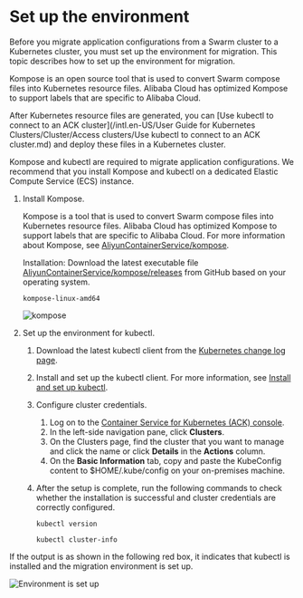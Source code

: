 # Set up the environment

Before you migrate application configurations from a Swarm cluster to a Kubernetes cluster, you must set up the environment for migration. This topic describes how to set up the environment for migration.

Kompose is an open source tool that is used to convert Swarm compose files into Kubernetes resource files. Alibaba Cloud has optimized Kompose to support labels that are specific to Alibaba Cloud.

After Kubernetes resource files are generated, you can [Use kubectl to connect to an ACK cluster](/intl.en-US/User Guide for Kubernetes Clusters/Cluster/Access clusters/Use kubectl to connect to an ACK cluster.md) and deploy these files in a Kubernetes cluster.

Kompose and kubectl are required to migrate application configurations. We recommend that you install Kompose and kubectl on a dedicated Elastic Compute Service \(ECS\) instance.

1.  Install Kompose.

    Kompose is a tool that is used to convert Swarm compose files into Kubernetes resource files. Alibaba Cloud has optimized Kompose to support labels that are specific to Alibaba Cloud. For more information about Kompose, see [AliyunContainerService/kompose](https://github.com/AliyunContainerService/kompose).

    Installation: Download the latest executable file [AliyunContainerService/kompose/releases](https://github.com/AliyunContainerService/kompose/releases?spm=a2c4g.11186623.2.12.813159f2UrFelU) from GitHub based on your operating system.

    ```
    kompose-linux-amd64
    ```

    ![kompose](https://static-aliyun-doc.oss-accelerate.aliyuncs.com/assets/img/en-US/6646858951/p47970.png)

2.  Set up the environment for kubectl.

    1.  Download the latest kubectl client from the [Kubernetes change log page](https://github.com/kubernetes/kubernetes/blob/master/CHANGELOG.md?spm=5176.2020520152.0.0.110416ddAr1dni&file=CHANGELOG.md).

    2.  Install and set up the kubectl client. For more information, see [Install and set up kubectl](https://kubernetes.io/docs/tasks/kubectl/install/?spm=5176.2020520152.0.0.110416ddAr1dni).

    3.  Configure cluster credentials.

        1.  Log on to the [Container Service for Kubernetes \(ACK\) console](https://cs.console.aliyun.com).
        2.  In the left-side navigation pane, click **Clusters**.
        3.  On the Clusters page, find the cluster that you want to manage and click the name or click **Details** in the **Actions** column.
        4.  On the **Basic Information** tab, copy and paste the KubeConfig content to $HOME/.kube/config on your on-premises machine.
    4.  After the setup is complete, run the following commands to check whether the installation is successful and cluster credentials are correctly configured.

        ```
        kubectl version
        
        kubectl cluster-info
        ```


If the output is as shown in the following red box, it indicates that kubectl is installed and the migration environment is set up.

![Environment is set up](https://static-aliyun-doc.oss-accelerate.aliyuncs.com/assets/img/en-US/6646858951/p47973.png)

